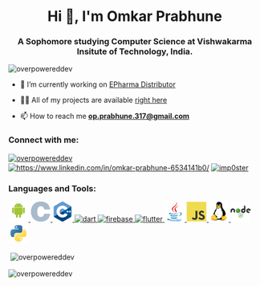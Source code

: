<h1 align="center">Hi 👋, I'm Omkar Prabhune</h1>
<h3 align="center">A Sophomore studying Computer Science at Vishwakarma Insitute of Technology, India.</h3>

<p align="left"> <img src="https://komarev.com/ghpvc/?username=overpowereddev&label=Profile%20views&color=0e75b6&style=for-the-badge" alt="overpowereddev" /> </p>

- 🔭 I’m currently working on [EPharma Distributor](https://github.com/SigSegvSquad/e_pharma_app)

- 👨‍💻 All of my projects are available [right here](https://github.com/OverPoweredDev)

- 📫 How to reach me **op.prabhune.317@gmail.com**

<h3 align="left">Connect with me:</h3>
<p align="left">
<a href="https://dev.to/overpowereddev" target="blank"><img align="center" src="https://cdn.jsdelivr.net/npm/simple-icons@3.0.1/icons/dev-dot-to.svg" alt="overpowereddev" height="30" width="40" /></a>
<a href="https://linkedin.com/in/https://www.linkedin.com/in/omkar-prabhune-6534141b0/" target="blank"><img align="center" src="https://cdn.jsdelivr.net/npm/simple-icons@3.0.1/icons/linkedin.svg" alt="https://www.linkedin.com/in/omkar-prabhune-6534141b0/" height="30" width="40" /></a>
<a href="https://www.codechef.com/users/imp0ster" target="blank"><img align="center" src="https://cdn.jsdelivr.net/npm/simple-icons@3.1.0/icons/codechef.svg" alt="imp0ster" height="30" width="40" /></a>
</p>

<h3 align="left">Languages and Tools:</h3>
<p align="left"> <a href="https://developer.android.com" target="_blank"> <img src="https://raw.githubusercontent.com/devicons/devicon/master/icons/android/android-original-wordmark.svg" alt="android" width="40" height="40"/> </a> <a href="https://www.cprogramming.com/" target="_blank"> <img src="https://raw.githubusercontent.com/devicons/devicon/master/icons/c/c-original.svg" alt="c" width="40" height="40"/> </a> <a href="https://www.w3schools.com/cpp/" target="_blank"> <img src="https://raw.githubusercontent.com/devicons/devicon/master/icons/cplusplus/cplusplus-original.svg" alt="cplusplus" width="40" height="40"/> </a> <a href="https://dart.dev" target="_blank"> <img src="https://www.vectorlogo.zone/logos/dartlang/dartlang-icon.svg" alt="dart" width="40" height="40"/> </a> <a href="https://firebase.google.com/" target="_blank"> <img src="https://www.vectorlogo.zone/logos/firebase/firebase-icon.svg" alt="firebase" width="40" height="40"/> </a> <a href="https://flutter.dev" target="_blank"> <img src="https://www.vectorlogo.zone/logos/flutterio/flutterio-icon.svg" alt="flutter" width="40" height="40"/> </a> <a href="https://www.java.com" target="_blank"> <img src="https://raw.githubusercontent.com/devicons/devicon/master/icons/java/java-original.svg" alt="java" width="40" height="40"/> </a> <a href="https://developer.mozilla.org/en-US/docs/Web/JavaScript" target="_blank"> <img src="https://raw.githubusercontent.com/devicons/devicon/master/icons/javascript/javascript-original.svg" alt="javascript" width="40" height="40"/> </a> <a href="https://www.linux.org/" target="_blank"> <img src="https://raw.githubusercontent.com/devicons/devicon/master/icons/linux/linux-original.svg" alt="linux" width="40" height="40"/> </a> <a href="https://nodejs.org" target="_blank"> <img src="https://raw.githubusercontent.com/devicons/devicon/master/icons/nodejs/nodejs-original-wordmark.svg" alt="nodejs" width="40" height="40"/> </a> <a href="https://www.python.org" target="_blank"> <img src="https://raw.githubusercontent.com/devicons/devicon/master/icons/python/python-original.svg" alt="python" width="40" height="40"/> </a> </p>

<p>&nbsp;<img align="center" src="https://github-readme-stats.vercel.app/api?username=overpowereddev&show_icons=true&locale=en" alt="overpowereddev" /></p>

<p><img align="center" src="https://github-readme-streak-stats.herokuapp.com/?user=overpowereddev&" alt="overpowereddev" /></p>

